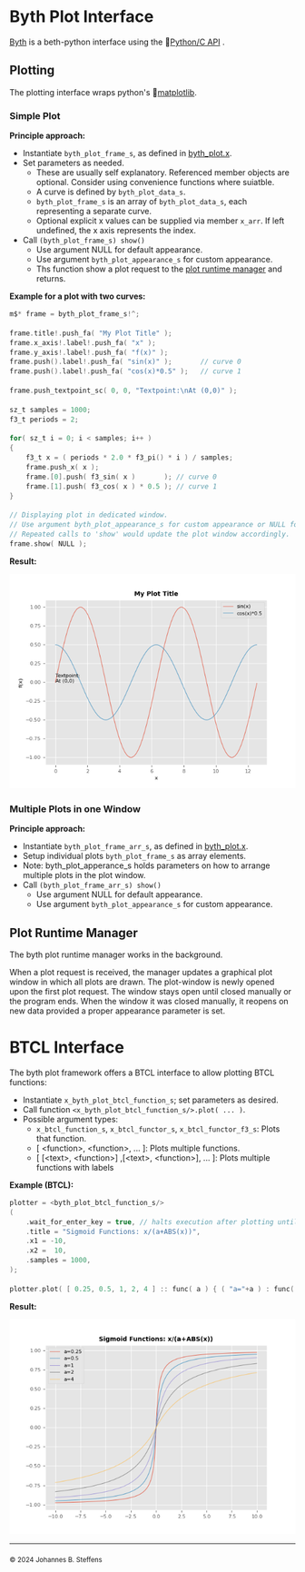 # Byth Plot Interface 

[Byth](../../lib/byth/README.md) is a beth-python interface using the &#x1F517;[Python/C API](https://docs.python.org/3/c-api/index.html) .

## Plotting

The plotting interface wraps python's &#x1F517;[matplotlib](https://matplotlib.org/).

### Simple Plot

**Principle approach:**

- Instantiate `byth_plot_frame_s`, as defined in [byth_plot.x](byth_plot.x).
- Set parameters as needed. 
  - These are usually self explanatory. Referenced member objects are optional. Consider using convenience functions where suiatble.
  - A curve is defined by `byth_plot_data_s`.
  - `byth_plot_frame_s` is an array of `byth_plot_data_s`, each representing a separate curve.
  - Optional explicit x values can be supplied via member `x_arr`. If left undefined, the x axis represents the index.
- Call `(byth_plot_frame_s) show()`
  - Use argument NULL for default appearance.
  - Use argument `byth_plot_appearance_s` for custom appearance.
  - Ths function show a plot request to the [plot runtime manager](#plot-runtime-manager) and returns.

**Example for a plot with two curves:**

``` C
m$* frame = byth_plot_frame_s!^;

frame.title!.push_fa( "My Plot Title" );
frame.x_axis!.label!.push_fa( "x" );
frame.y_axis!.label!.push_fa( "f(x)" );
frame.push().label!.push_fa( "sin(x)" );       // curve 0
frame.push().label!.push_fa( "cos(x)*0.5" );   // curve 1

frame.push_textpoint_sc( 0, 0, "Textpoint:\nAt (0,0)" );

sz_t samples = 1000;
f3_t periods = 2;

for( sz_t i = 0; i < samples; i++ )
{
    f3_t x = ( periods * 2.0 * f3_pi() * i ) / samples;
    frame.push_x( x );
    frame.[0].push( f3_sin( x )       ); // curve 0
    frame.[1].push( f3_cos( x ) * 0.5 ); // curve 1
}

// Displaying plot in dedicated window.
// Use argument byth_plot_appearance_s for custom appearance or NULL for default appearance
// Repeated calls to 'show' would update the plot window accordingly.
frame.show( NULL ); 
```

**Result:**

![](../../data/byth/doc/plot_example1.png)

### Multiple Plots in one Window

**Principle approach:**

- Instantiate `byth_plot_frame_arr_s`, as defined in [byth_plot.x](../../lib/byth/byth_plot.x).
- Setup individual plots `byth_plot_frame_s` as array elements.
- Note: byth_plot_apperance_s holds parameters on how to arrange multiple plots in the plot window.
- Call `(byth_plot_frame_arr_s) show()`
  - Use argument NULL for default appearance.
  - Use argument `byth_plot_appearance_s` for custom appearance.

## Plot Runtime Manager
The byth plot runtime manager works in the background. 

When a plot request is received, the manager updates a graphical plot window in which all plots are drawn. The plot-window is newly opened upon the first plot request. The window stays open until closed manually or the program ends. When the window it was closed manually, it reopens on new data provided a proper appearance parameter is set.

# BTCL Interface
The byth plot framework offers a BTCL interface to allow plotting BTCL functions:

* Instantiate ```x_byth_plot_btcl_function_s```; set parameters as desired.
* Call function ```<x_byth_plot_btcl_function_s/>.plot( ... )```.
* Possible argument types:
  * ```x_btcl_function_s```, ```x_btcl_functor_s```,  ```x_btcl_functor_f3_s```: Plots that function.
  * \[ \<function\>, \<function\>, ... \]: Plots multiple functions.
  * \[ [\<text\>, \<function\>] ,[\<text\>, \<function\>], ... \]: Plots multiple functions with labels

**Example (BTCL):**

```C
plotter = <byth_plot_btcl_function_s/>
(
    .wait_for_enter_key = true, // halts execution after plotting until enter is pressed
    .title = "Sigmoid Functions: x/(a+ABS(x))",
    .x1 = -10,
    .x2 =  10,
    .samples = 1000,
);

plotter.plot( [ 0.25, 0.5, 1, 2, 4 ] :: func( a ) { ( "a="+a ) : func( a, x ){ x/(a+ABS(x)) }( a ) } );
```

**Result:**

![](../../data/byth/doc/plot_example2.png)


------
<sub>&copy; 2024 Johannes B. Steffens</sub>

